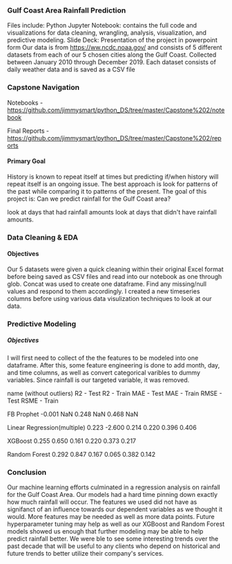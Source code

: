 ### Gulf Coast Area Rainfall Prediction
Files include:
Python Jupyter Notebook: contains the full code and visualizations for data cleaning, wrangling, analysis, visualization, and predictive modeling.
Slide Deck: Presentation of the project in powerpoint form
Our data is from https://ww.ncdc.noaa.gov/ and consists of 5 different datasets from each of our 5 chosen cities along the Gulf Coast. Collected between January 2010 through December 2019. Each dataset consists of daily weather data and is saved as a CSV file

### Capstone Navigation
Notebooks - https://github.com/jimmysmart/python_DS/tree/master/Capstone%202/notebook

Final Reports - https://github.com/jimmysmart/python_DS/tree/master/Capstone%202/reports

#### Primary Goal
History is known to repeat itself at times but predicting if/when history will repeat itself is an ongoing issue. The best approach is look for patterns of the past while comparing it to patterns of the present. The goal of this project is: Can we predict rainfall for the Gulf Coast area?

look at days that had rainfall amounts
look at days that didn't have rainfall amounts.

### Data Cleaning & EDA
#### Objectives
Our 5 datasets were given a quick cleaning within their original Excel format before being saved as CSV files and read into our notebook as one through glob. Concat was used to create one dataframe. Find any missing/null values and respond to them accordingly. I created a new timeseries columns before using various data visulization techniques to look at our data.
### Predictive Modeling
##### Objectives
I will first need to collect of the the features to be modeled into one dataframe. After this, some feature engineering is done to add month, day, and time columns, as well as convert categorical varibles to dummy variables. Since rainfall is our targeted variable, it was removed.


name (without outliers) R2 - Test R2 - Train MAE - Test MAE - Train RMSE - Test RSME - Train

FB Prophet -0.001 NaN 0.248 NaN 0.468 NaN

Linear Regression(multiple) 0.223 -2.600 0.214 0.220 0.396 0.406

XGBoost 0.255 0.650 0.161 0.220 0.373 0.217

Random Forest 0.292 0.847 0.167 0.065 0.382 0.142



### Conclusion
Our machine learning efforts culminated in a regression analysis on rainfall for the Gulf Coast Area. Our models had a hard time pinning down exactly how much rainfall will occur. The features we used did not have as signifanct of an influence towards our dependent variables as we thought it would. More features may be needed as well as more data points. Future hyperparameter tuning may help as well as our XGBoost and Random Forest models showed us enough that further modeling may be able to help predict rainfall better. We were ble to see some interesting trends over the past decade that will be useful to any clients who depend on historical and future trends to better utilize their company's services.
